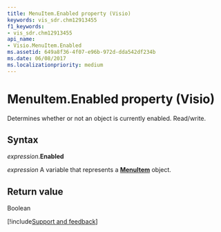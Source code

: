 ```yaml
---
title: MenuItem.Enabled property (Visio)
keywords: vis_sdr.chm12913455
f1_keywords:
- vis_sdr.chm12913455
api_name:
- Visio.MenuItem.Enabled
ms.assetid: 649a8f36-4f07-e96b-972d-dda542df234b
ms.date: 06/08/2017
ms.localizationpriority: medium
---
```



# MenuItem.Enabled property (Visio)

Determines whether or not an object is currently enabled. Read/write.


## Syntax

_expression_.**Enabled**

_expression_ A variable that represents a **[MenuItem](Visio.MenuItem.md)** object.


## Return value

Boolean

[!include[Support and feedback](~/includes/feedback-boilerplate.md)]